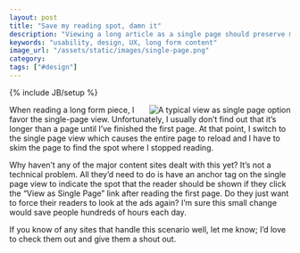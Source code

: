 ```yaml
---
layout: post
title: "Save my reading spot, damn it"
description: "Viewing a long article as a single page should preserve my spot on the page. It's really not a difficult tech problem and a big usability win."
keywords: "usability, design, UX, long form content"
image_url: "/assets/static/images/single-page.png"
category:
tags: ["#design"]
---
```

{% include JB/setup %}

<img src="{{ IMG_PATH }}single-page.png" alt="A typical view as single page option" style="float:right;">

When reading a long form piece, I favor the single-page view. Unfortunately, I usually don’t find out that it’s longer than a page until I’ve finished the first page. At that point, I switch to the single page view which causes the entire page to reload and I have to skim the page to find the spot where I stopped reading.

Why haven’t any of the major content sites dealt with this yet? It’s not a technical problem. All they’d need to do is have an anchor tag on the single page view to indicate the spot that the reader should be shown if they click the “View as Single Page” link after reading the first page. Do they just want to force their readers to look at the ads again? I’m sure this small change would save people hundreds of hours each day.

If you know of any sites that handle this scenario well, let me know; I’d love to check them out and give them a shout out.